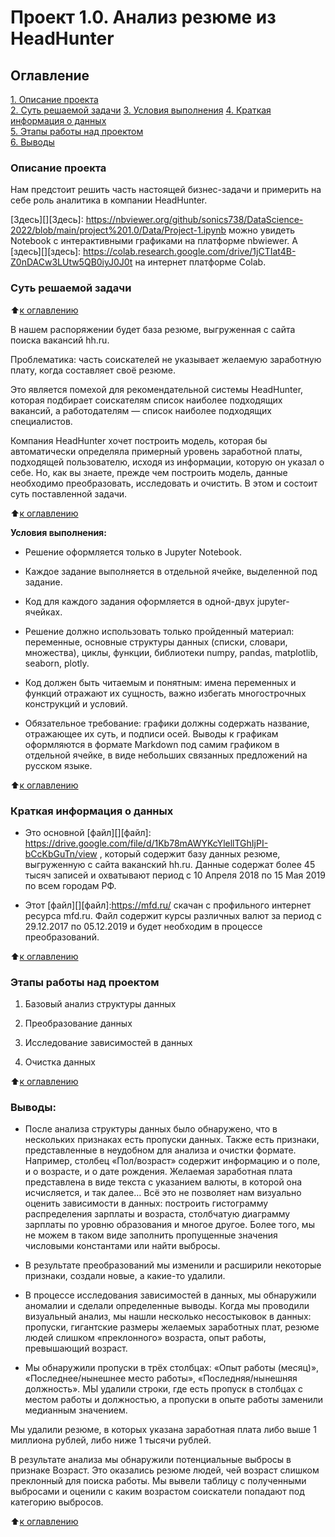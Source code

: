 # Проект 1.0.  Анализ резюме из HeadHunter

## Оглавление  
[1. Описание проекта](https://github.com/sonics738/DataScience-2022/blob/main/project%201.0/Data/README.md#Описание-проекта)  
[2. Суть решаемой задачи](https://github.com/sonics738/DataScience-2022/blob/main/project%201.0/Data/README.md#Суть-решаемой-задачи)
[3. Условия выполнения](https://github.com/sonics738/DataScience-2022/blob/main/project%201.0/Data/README.md#Условия-выполнения) 
[4. Краткая информация о данных](https://github.com/sonics738/DataScience-2022/blob/main/project%201.0/Data/README.md#Краткая-информация-о-данных)  
[5. Этапы работы над проектом](https://github.com/sonics738/DataScience-2022/blob/main/project%201.0/Data/README.md#Этапы-работы-над-проектом)     
[6. Выводы](https://github.com/sonics738/DataScience-2022/blob/main/project%201.0/Data/README.md#Выводы) 

### Описание проекта 

Нам предстоит решить часть настоящей бизнес-задачи и примерить на себе роль аналитика в компании HeadHunter. 

[Здесь][][Здесь]: https://nbviewer.org/github/sonics738/DataScience-2022/blob/main/project%201.0/Data/Project-1.ipynb можно увидеть Notebook с интерактивными графиками на платформе nbwiewer. А [здесь][][здесь]: https://colab.research.google.com/drive/1jCTIat4B-Z0nDACw3LUtw5QB0iyJ0J0t на интернет платформе Colab.

### Суть решаемой задачи  

:arrow_up:[к оглавлению](_https://github.com/sonics738/DataScience-2022/blob/main/project%201.0/Data/README.md#Оглавление)

В нашем распоряжении будет база резюме, выгруженная с сайта поиска вакансий hh.ru.

Проблематика: часть соискателей не указывает желаемую заработную плату, когда составляет своё резюме.

Это является помехой для рекомендательной системы HeadHunter, которая подбирает соискателям список наиболее подходящих вакансий, а работодателям — список наиболее подходящих специалистов.  

Компания HeadHunter хочет построить модель, которая бы автоматически определяла примерный уровень заработной платы, подходящей пользователю, исходя из информации, которую он указал о себе. Но, как вы знаете, прежде чем построить модель, данные необходимо преобразовать, исследовать и очистить. В этом и состоит суть поставленной задачи.

:arrow_up:[к оглавлению](_https://github.com/sonics738/DataScience-2022/blob/main/project%201.0/Data/README.md#Оглавление)

**Условия выполнения:**  

- Решение оформляется только в Jupyter Notebook.

- Каждое задание выполняется в отдельной ячейке, выделенной под задание.

- Код для каждого задания оформляется в одной-двух jupyter-ячейках.

- Решение должно использовать только пройденный материал: переменные, основные структуры данных (списки, словари, множества), циклы, функции, библиотеки numpy, pandas, matplotlib, seaborn, plotly.

- Код должен быть читаемым и понятным: имена переменных и функций отражают их сущность, важно избегать многострочных конструкций и условий.

- Обязательное требование: графики должны содержать название, отражающее их суть, и подписи осей. Выводы к графикам оформляются в формате Markdown под самим графиком в отдельной ячейке, в виде небольших связанных предложений на русском языке.

:arrow_up:[к оглавлению](_https://github.com/sonics738/DataScience-2022/blob/main/project%201.0/Data/README.md#Оглавление)

### Краткая информация о данных

- Это основной [файл][][файл]: https://drive.google.com/file/d/1Kb78mAWYKcYlellTGhIjPI-bCcKbGuTn/view , который содержит базу данных резюме, выгруженную с сайта ваканский hh.ru. Данные содержат более 45 тысяч записей и охватывают период с 10 Апреля 2018 по 15 Мая 2019 по всем городам РФ. 

- Этот [файл][][файл]:https://mfd.ru/  скачан с профильного интернет ресурса mfd.ru. Файл содержит курсы различных валют за период с 29.12.2017 по 05.12.2019 и будет необходим в процессе преобразований.
  
:arrow_up:[к оглавлению](_https://github.com/sonics738/DataScience-2022/blob/main/project%201.0/Data/README.md#Оглавление)


### Этапы работы над проектом  

1. Базовый анализ структуры данных

2. Преобразование данных

3. Исследование зависимостей в данных

4. Очистка данных

:arrow_up:[к оглавлению](_https://github.com/sonics738/DataScience-2022/blob/main/project%201.0/Data/README.md#Оглавление)


### Выводы:  

- После анализа структуры данных было обнаружено, что в нескольких признаках есть пропуски данных. Также есть признаки, представленные в неудобном для анализа и очистки формате. Например, столбец «Пол/возраст» содержит информацию и о поле, и о возрасте, и о дате рождения. Желаемая заработная плата представлена в виде текста с указанием валюты, в которой она исчисляется, и так далее… Всё это не позволяет нам визуально оценить зависимости в данных: построить гистограмму распределения зарплаты и возраста, столбчатую диаграмму зарплаты по уровню образования и многое другое. Более того, мы не можем в таком виде заполнить пропущенные значения числовыми константами или найти выбросы. 

- В результате преобразований мы изменили и расширили некоторые признаки, создали новые, а какие-то удалили.

- В процессе исследования зависимостей в данных, мы обнаружили аномалии и сделали определенные выводы. Когда мы проводили визуальный анализ, мы нашли несколько несостыковок в данных: пропуски, гигантские размеры желаемых заработных плат, резюме людей слишком «преклонного» возраста, опыт работы, превышающий возраст.

- Мы обнаружили пропуски в трёх столбцах: «Опыт работы (месяц)», «Последнее/нынешнее место работы», «Последняя/нынешняя должность». МЫ удалили строки, где есть пропуск в столбцах с местом работы и должностью, а пропуски в опыте работы заменили медианным значением.

Мы удалили резюме, в которых указана заработная плата либо выше 1 миллиона рублей, либо ниже 1 тысячи рублей.

В результате анализа мы обнаружили потенциальные выбросы в признаке Возраст. Это оказались резюме людей, чей возраст слишком преклонный для поиска работы.
Мы вывели таблицу с полученными выбросами и оценили с каким возрастом соискатели попадают под категорию выбросов.

:arrow_up:[к оглавлению](_https://github.com/sonics738/DataScience-2022/blob/main/project%201.0/Data/README.md#Оглавление)